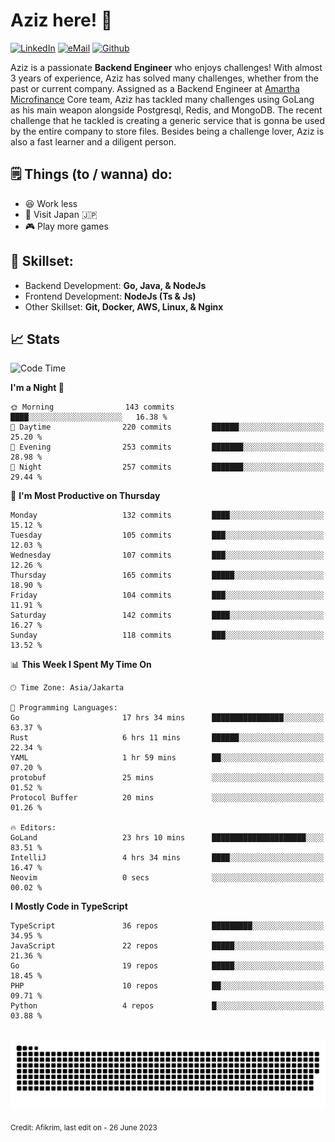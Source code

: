 # Aziz here! 👋

[![LinkedIn](https://img.shields.io/static/v1?message=afikrim&logo=linkedin&label=&color=0077B5&logoColor=white&labelColor=&style=for-the-badge)](https://www.linkedin.com/in/afikrim)
[![eMail](https://img.shields.io/static/v1?message=afikrim10@gmail.com&logo=gmail&label=&color=D14836&logoColor=white&labelColor=&style=for-the-badge)](mailto:afikrim10@gmail.com)
[![Github](https://komarev.com/ghpvc/?username=afikrim&label=Visitors&style=for-the-badge)](https://www.github.com/afikrim)

<!--Introduction-->
Aziz is a passionate **Backend Engineer** who enjoys challenges! With almost 3 years of experience, Aziz has solved many challenges, whether from the past or current company. Assigned as a Backend Engineer at [Amartha Microfinance](https://amartha.com) Core team, Aziz has tackled many challenges using GoLang as his main weapon alongside Postgresql, Redis, and MongoDB. The recent challenge that he tackled is creating a generic service that is gonna be used by the entire company to store files. Besides being a challenge lover, Aziz is also a fast learner and a diligent person.

<!--Things TODO-->
## 🗒️ Things (to / wanna) do:

- 😆 Work less
- 🚀 Visit Japan 🇯🇵
- 🎮 Play more games

<!--Skillset-->
## 🏅 Skillset:

- Backend Development: **Go, Java, & NodeJs**
- Frontend Development: **NodeJs (Ts & Js)**
- Other Skillset: **Git, Docker, AWS, Linux, & Nginx**

## 📈 Stats  

<!--START_SECTION:waka-->
![Code Time](http://img.shields.io/badge/Code%20Time-1%2C058%20hrs%2024%20mins-blue)

**I'm a Night 🦉** 

```text
🌞 Morning                143 commits         ████░░░░░░░░░░░░░░░░░░░░░   16.38 % 
🌆 Daytime                220 commits         ██████░░░░░░░░░░░░░░░░░░░   25.20 % 
🌃 Evening                253 commits         ███████░░░░░░░░░░░░░░░░░░   28.98 % 
🌙 Night                  257 commits         ███████░░░░░░░░░░░░░░░░░░   29.44 % 
```
📅 **I'm Most Productive on Thursday** 

```text
Monday                   132 commits         ████░░░░░░░░░░░░░░░░░░░░░   15.12 % 
Tuesday                  105 commits         ███░░░░░░░░░░░░░░░░░░░░░░   12.03 % 
Wednesday                107 commits         ███░░░░░░░░░░░░░░░░░░░░░░   12.26 % 
Thursday                 165 commits         █████░░░░░░░░░░░░░░░░░░░░   18.90 % 
Friday                   104 commits         ███░░░░░░░░░░░░░░░░░░░░░░   11.91 % 
Saturday                 142 commits         ████░░░░░░░░░░░░░░░░░░░░░   16.27 % 
Sunday                   118 commits         ███░░░░░░░░░░░░░░░░░░░░░░   13.52 % 
```


📊 **This Week I Spent My Time On** 

```text
🕑︎ Time Zone: Asia/Jakarta

💬 Programming Languages: 
Go                       17 hrs 34 mins      ████████████████░░░░░░░░░   63.37 % 
Rust                     6 hrs 11 mins       ██████░░░░░░░░░░░░░░░░░░░   22.34 % 
YAML                     1 hr 59 mins        ██░░░░░░░░░░░░░░░░░░░░░░░   07.20 % 
protobuf                 25 mins             ░░░░░░░░░░░░░░░░░░░░░░░░░   01.52 % 
Protocol Buffer          20 mins             ░░░░░░░░░░░░░░░░░░░░░░░░░   01.26 % 

🔥 Editors: 
GoLand                   23 hrs 10 mins      █████████████████████░░░░   83.51 % 
IntelliJ                 4 hrs 34 mins       ████░░░░░░░░░░░░░░░░░░░░░   16.47 % 
Neovim                   0 secs              ░░░░░░░░░░░░░░░░░░░░░░░░░   00.02 % 
```

**I Mostly Code in TypeScript** 

```text
TypeScript               36 repos            █████████░░░░░░░░░░░░░░░░   34.95 % 
JavaScript               22 repos            █████░░░░░░░░░░░░░░░░░░░░   21.36 % 
Go                       19 repos            █████░░░░░░░░░░░░░░░░░░░░   18.45 % 
PHP                      10 repos            ██░░░░░░░░░░░░░░░░░░░░░░░   09.71 % 
Python                   4 repos             █░░░░░░░░░░░░░░░░░░░░░░░░   03.88 % 
```




<!--END_SECTION:waka-->


<br clear="both">

<div align="center">
  <img src="https://raw.githubusercontent.com/afikrim/afikrim/output/snake.svg" alt="Snake animation" />
</div>


<sub>Credit: Afikrim, last edit on - 26 June 2023</sub>
